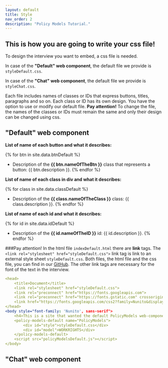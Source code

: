 ```yaml
---
layout: default
title: Style
nav_order: 2
description: "Policy Models Tutorial."
---
```


## This is how you are going to write your css file!

To design the interview you want to embed, a css file is needed. 

In case of the **"Default" web component**, the default file we provide is `styleDefault.css`.

In case of the **"Chat" web component**, the default file we provide is `styleChat.css`.

Each file includes names of classes or IDs that express buttons, titles, paragraphs and so on. Each class or ID has its own design. You have the option to use or modify our default file. 
**Pay attention!** To change the file, the names of the classes or IDs must remain the same and only their design can be changed using css.

## "Default" web component

**List of name of each button and what it describes:**

{% for btn in site.data.btnDefault %}
- Description of the **{{ btn.nameOfTheBtn }}** class that represents a button:
  {{ btn.description }}.
{% endfor %}

**List of name of each class in div and what it describes:**

{% for class in site.data.classDefault %}
- Description of the **{{ class.nameOfTheClass }}** class:
  {{ class.description }}.
{% endfor %}

**List of name of each id and what it describes:**

{% for id in site.data.idDefault %}
- Description of the **{{ id.nameOfTheID }}** id:
  {{ id.description }}.
{% endfor %}

###Pay attention!
In the html file `indexDefault.html` there are **link** tags. The `<link rel="stylesheet" href="styleDefault.css">` link tag is link to an external style sheet `styleDefault.css`. Both files, the html file and the css file, you can find in our [GitHub](https://github.com/EilonBenIshay/PolicyModelsProjectFrontend2022). The other link tags are necessary for the font of the text in the interview.

```yaml
<head>
    <title>Document</title>
    <link rel="stylesheet" href="styleDefault.css">
    <link rel="preconnect" href="https://fonts.googleapis.com">
    <link rel="preconnect" href="https://fonts.gstatic.com" crossorigin>
    <link href="https://fonts.googleapis.com/css2?family=Nunito&display=swap" rel="stylesheet">
</head>
<body style="font-family: 'Nunito', sans-serif">
    <h4>This is a site that wanted the default PolicyModels web-component embedded</h4>
    <policy-models-default name="PolicyModels">
        <div id="style">styleDefault.css</div>
        <div id="model">WORKRIGHTS</div>
    </policy-models-default>
    <script src="policyModelsDefault.js"></script>
</body>
```

## "Chat" web component

